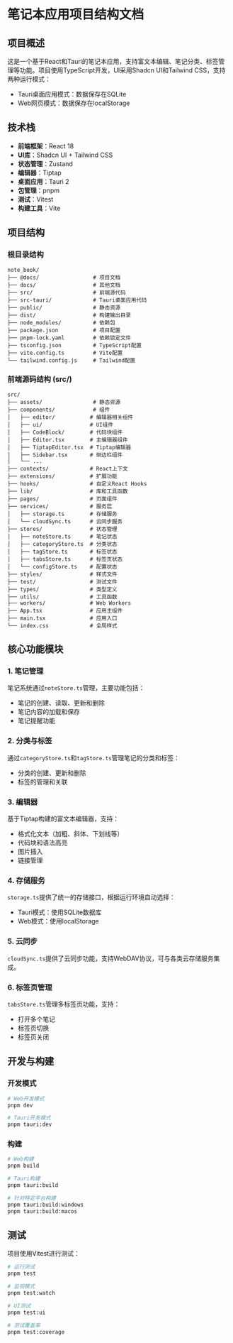 # 笔记本应用项目结构文档

## 项目概述

这是一个基于React和Tauri的笔记本应用，支持富文本编辑、笔记分类、标签管理等功能。项目使用TypeScript开发，UI采用Shadcn UI和Tailwind CSS，支持两种运行模式：
- Tauri桌面应用模式：数据保存在SQLite
- Web网页模式：数据保存在localStorage

## 技术栈

- **前端框架**：React 18
- **UI库**：Shadcn UI + Tailwind CSS
- **状态管理**：Zustand
- **编辑器**：Tiptap
- **桌面应用**：Tauri 2
- **包管理**：pnpm
- **测试**：Vitest
- **构建工具**：Vite

## 项目结构

### 根目录结构

```
note_book/
├── @docs/                 # 项目文档
├── docs/                  # 其他文档
├── src/                   # 前端源代码
├── src-tauri/             # Tauri桌面应用代码
├── public/                # 静态资源
├── dist/                  # 构建输出目录
├── node_modules/          # 依赖包
├── package.json           # 项目配置
├── pnpm-lock.yaml         # 依赖锁定文件
├── tsconfig.json          # TypeScript配置
├── vite.config.ts         # Vite配置
└── tailwind.config.js     # Tailwind配置
```

### 前端源码结构 (src/)

```
src/
├── assets/                # 静态资源
├── components/            # 组件
│   ├── editor/           # 编辑器相关组件
│   ├── ui/               # UI组件
│   ├── CodeBlock/        # 代码块组件
│   ├── Editor.tsx        # 主编辑器组件
│   ├── TiptapEditor.tsx  # Tiptap编辑器
│   ├── Sidebar.tsx       # 侧边栏组件
│   └── ...
├── contexts/             # React上下文
├── extensions/           # 扩展功能
├── hooks/                # 自定义React Hooks
├── lib/                  # 库和工具函数
├── pages/                # 页面组件
├── services/             # 服务层
│   ├── storage.ts        # 存储服务
│   └── cloudSync.ts      # 云同步服务
├── stores/               # 状态管理
│   ├── noteStore.ts      # 笔记状态
│   ├── categoryStore.ts  # 分类状态
│   ├── tagStore.ts       # 标签状态
│   ├── tabsStore.ts      # 标签页状态
│   └── configStore.ts    # 配置状态
├── styles/               # 样式文件
├── test/                 # 测试文件
├── types/                # 类型定义
├── utils/                # 工具函数
├── workers/              # Web Workers
├── App.tsx               # 应用主组件
├── main.tsx              # 应用入口
└── index.css             # 全局样式
```

## 核心功能模块

### 1. 笔记管理

笔记系统通过`noteStore.ts`管理，主要功能包括：
- 笔记的创建、读取、更新和删除
- 笔记内容的加载和保存
- 笔记提醒功能

### 2. 分类与标签

通过`categoryStore.ts`和`tagStore.ts`管理笔记的分类和标签：
- 分类的创建、更新和删除
- 标签的管理和关联

### 3. 编辑器

基于Tiptap构建的富文本编辑器，支持：
- 格式化文本（加粗、斜体、下划线等）
- 代码块和语法高亮
- 图片插入
- 链接管理

### 4. 存储服务

`storage.ts`提供了统一的存储接口，根据运行环境自动选择：
- Tauri模式：使用SQLite数据库
- Web模式：使用localStorage

### 5. 云同步

`cloudSync.ts`提供了云同步功能，支持WebDAV协议，可与各类云存储服务集成。

### 6. 标签页管理

`tabsStore.ts`管理多标签页功能，支持：
- 打开多个笔记
- 标签页切换
- 标签页关闭

## 开发与构建

### 开发模式

```bash
# Web开发模式
pnpm dev

# Tauri开发模式
pnpm tauri:dev
```

### 构建

```bash
# Web构建
pnpm build

# Tauri构建
pnpm tauri:build

# 针对特定平台构建
pnpm tauri:build:windows
pnpm tauri:build:macos
```

## 测试

项目使用Vitest进行测试：

```bash
# 运行测试
pnpm test

# 监视模式
pnpm test:watch

# UI测试
pnpm test:ui

# 测试覆盖率
pnpm test:coverage
```